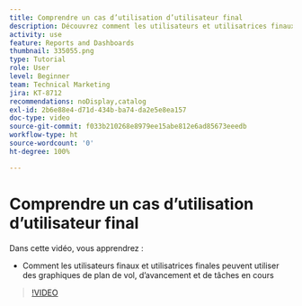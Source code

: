 ```yaml
---
title: Comprendre un cas d’utilisation d’utilisateur final
description: Découvrez comment les utilisateurs et utilisatrices finaux peuvent utiliser les graphiques du plan de vol, d’avancement et de tâches en cours dans [!UICONTROL Analytique améliorée].
activity: use
feature: Reports and Dashboards
thumbnail: 335055.png
type: Tutorial
role: User
level: Beginner
team: Technical Marketing
jira: KT-8712
recommendations: noDisplay,catalog
exl-id: 2b6e88e4-d71d-434b-ba74-da2e5e8ea157
doc-type: video
source-git-commit: f033b210268e8979ee15abe812e6ad85673eeedb
workflow-type: ht
source-wordcount: '0'
ht-degree: 100%

---
```


# Comprendre un cas d’utilisation d’utilisateur final

Dans cette vidéo, vous apprendrez :

* Comment les utilisateurs finaux et utilisatrices finales peuvent utiliser des graphiques de plan de vol, d’avancement et de tâches en cours

>[!VIDEO](https://video.tv.adobe.com/v/335055/?quality=12&learn=on)

